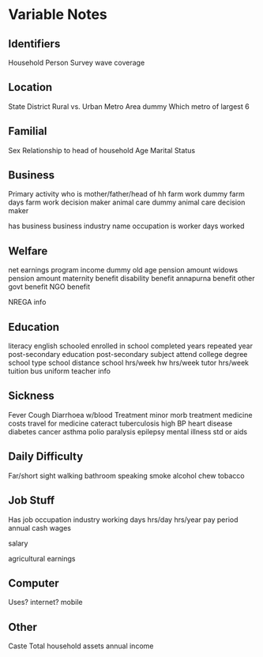 # Variable Notes

## Identifiers
Household
Person
Survey wave coverage

## Location
State
District
Rural vs. Urban
Metro Area dummy
Which metro of largest 6

## Familial
Sex
Relationship to head of household
Age
Marital Status

## Business
Primary activity
who is mother/father/head of hh
farm work dummy
farm days
farm work decision maker
animal care dummy
animal care decision maker

has business
business industry name
occupation
is worker
days worked

## Welfare
net earnings
program income dummy
old age pension amount
widows pension amount
maternity benefit
disability benefit
annapurna benefit
other govt benefit
NGO benefit

NREGA info

## Education
literacy
english
schooled
enrolled in school
completed years
repeated year
post-secondary education
post-secondary subject
attend college
degree
school type
school distance
school hrs/week
hw hrs/week
tutor hrs/week
tuition
bus
uniform
teacher info

## Sickness
Fever
Cough
Diarrhoea
w/blood
Treatment
minor morb treatment
medicine costs
travel for medicine
cateract
tuberculosis
high BP
heart disease
diabetes
cancer
asthma
polio
paralysis
epilepsy
mental illness
std or aids

## Daily Difficulty
Far/short sight
walking
bathroom
speaking
smoke
alcohol
chew tobacco


## Job Stuff
Has job
occupation
industry
working days
hrs/day
hrs/year
pay period
annual cash wages


salary

agricultural earnings

## Computer
Uses?
internet?
mobile


## Other
Caste
Total household assets
annual income



